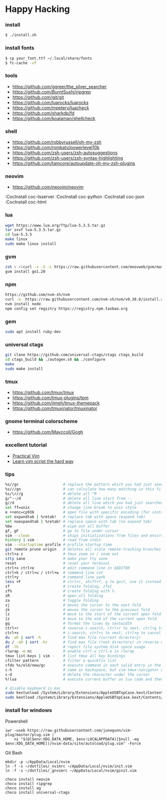 # Happy Hacking #

### install ###

```sh
$ ./install.sh
```

### install fonts ###

```sh
$ cp your_font.ttf ~/.local/share/fonts
$ fc-cache -vf
```

### tools ###
+ https://github.com/ggreer/the_silver_searcher
+ https://github.com/BurntSushi/ripgrep
+ https://github.com/git/git
+ https://github.com/luarocks/luarocks
+ https://github.com/mpeterv/luacheck
+ https://github.com/sharkdp/fd
+ https://github.com/koalaman/shellcheck

### shell ###
+ https://github.com/robbyrussell/oh-my-zsh
+ https://github.com/romkatv/powerlevel10k
+ https://github.com/zsh-users/zsh-autosuggestions
+ https://github.com/zsh-users/zsh-syntax-highlighting
+ https://github.com/tamcore/autoupdate-oh-my-zsh-plugins

### neovim ###
+ https://github.com/neovim/neovim

:CocInstall coc-tsserver
:CocInstall coc-python
:CocInstall coc-json
:CocInstall coc-html

### lua ###

```sh
wget https://www.lua.org/ftp/lua-5.3.5.tar.gz
tar zxvf lua-5.3.5.tar.gz
cd lua-5.3.5
make linux
sudo make linux install
```

### gvm ###

```sh
zsh < <(curl -s -S -L https://raw.githubusercontent.com/moovweb/gvm/master/binscripts/gvm-installer)
gvm install go1.20
```

### npm ###

```sh
https://github.com/nvm-sh/nvm
curl -o- https://raw.githubusercontent.com/nvm-sh/nvm/v0.38.0/install.sh | bash
nvm install node
npm config set registry https://registry.npm.taobao.org
```

### gem ###

```sh
sudo apt install ruby-dev
```

### universal ctags ###

```sh
git clone https://github.com/universal-ctags/ctags ctags_build
cd ctags_build && ./autogen.sh && ./configure
make
sudo make install
```

### tmux ###
+ https://github.com/tmux/tmux
+ https://github.com/tmux-plugins/tpm
+ https://github.com/jimeh/tmux-themepack
+ https://github.com/tmuxinator/tmuxinator

### gnome terminal colorscheme ###
+ https://github.com/Mayccoll/Gogh

### excellent tutorial ###

+ [Practical Vim](https://www.amazon.com/dp/1680501275/ref=olp_product_details?_encoding=UTF8&me=)
+ [Learn vim script the hard way](http://learnvimscriptthehardway.stevelosh.com/)

### tips ###

```sh
%s//gc                    # replace the pattern which you had just searched
%s///gn                   # can calculate how many matching in this file
%s/\r//g                  # delete all ^M
g/^--/d                   # delete all line start from --
g//d                      # delete all line which you had just searched
set ff=unix               # change line break to unix style
e ++enc=cp936             # open file with specific encoding (for instance, cp936)
set expandtab | %retab!   # replace tab with space (expand tab)
set noexpandtab | %retab! # replace space with tab (no expand tab)
%bw                       # wipe out all buffer
gf, gF                    # go to file under cursor
vim --clean               # skips initializations from files and environment variables
history | vim -           # read from stdin
vim --startuptime profile # profile startup time
git remote prune origin   # deletes all stale remote-tracking branches
ctrl+a z                  # tmux zoom in / zoom out
stty sane                 # make your tty sane
reset                     # reset your terminal
ctrl+x ctrl+e             # edit command line in $EDITOR
ctrl+k / ctrl+u / ctrl+w  # command line cut
ctrl+y                    # command line yank
less +F                   # ctrl+c, shift+f, q to quit, use it instead of tail -f
zf                        # create folding, zfa{
zf%                       # create folding with %
zR                        # open all folding
za                        # toggle folding
zj                        # moves the cursor to the next fold
zk                        # moves the cursor to the previous fold
[z                        # move to the start of the current open fold
]z                        # move to the end of the current open fold
gq                        # format the lines by textwidth
ctrl+r                    # reverse-i-search, ctrl+r to next, ctrl+g to cancel
ctrl+s                    # i-search, ctrl+s to next, ctrl+g to cancel
du -ah | sort -h          # find max file (current directory)
du / -ah | sort -hr       # find max file (root directory) in reverse order
df -lh                    # report file system disk space usage
rlwrap -m nc              # enable ctrl-x ctrl-e in rlwrap
tmux list-keys | vim -    # list tmux all key bindings
cfilter pattern           # filter a quickfix list
cfdo %s/old/new/gc        # execute command in each valid entry in the quickfix list
c-h                       # same as backspace, but vim-tmux-navigator will remap c-h
c-d                       # delete the character under the cursor
%!lua                     # execute current buffer as lua code and then replace buffer with result

# disable keyboard in mac
sudo kextunload /System/Library/Extensions/AppleUSBTopCase.kext/Contents/PlugIns/AppleUSBTCKeyboard.kext/
sudo kextload /System/Library/Extensions/AppleUSBTopCase.kext/Contents/PlugIns/AppleUSBTCKeyboard.kext/
```

### install for windows ###

Powershell
```
iwr -useb https://raw.githubusercontent.com/junegunn/vim-plug/master/plug.vim |`
    ni "$(@($env:XDG_DATA_HOME, $env:LOCALAPPDATA)[$null -eq $env:XDG_DATA_HOME])/nvim-data/site/autoload/plug.vim" -Force
```

Git Bash
```
mkdir -p ~/AppData/Local/nvim
ln -f -s ~/dotfiles/_nvimrc ~/AppData/Local/nvim/init.vim
ln -f -s ~/dotfiles/_gnvimrc ~/AppData/Local/nvim/ginit.vim
```

```
choco install neovim
choco install ripgrep
choco install ag
choco install universal-ctags
```
